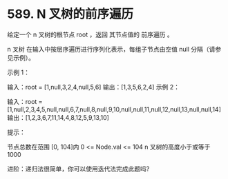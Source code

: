 # 589. N 叉树的前序遍历
给定一个 n 叉树的根节点  root ，返回 其节点值的 前序遍历 。

n 叉树 在输入中按层序遍历进行序列化表示，每组子节点由空值 null 分隔（请参见示例）。


示例 1：



输入：root = [1,null,3,2,4,null,5,6]
输出：[1,3,5,6,2,4]
示例 2：



输入：root = [1,null,2,3,4,5,null,null,6,7,null,8,null,9,10,null,null,11,null,12,null,13,null,null,14]
输出：[1,2,3,6,7,11,14,4,8,12,5,9,13,10]


提示：

节点总数在范围 [0, 104]内
0 <= Node.val <= 104
n 叉树的高度小于或等于 1000


进阶：递归法很简单，你可以使用迭代法完成此题吗?
